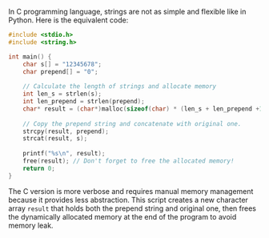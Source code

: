 In C programming language, strings are not as simple and flexible like in Python. Here is the equivalent code:

```c
#include <stdio.h>
#include <string.h>

int main() {
    char s[] = "12345678";
    char prepend[] = "0";
    
    // Calculate the length of strings and allocate memory 
    int len_s = strlen(s);
    int len_prepend = strlen(prepend);
    char* result = (char*)malloc(sizeof(char) * (len_s + len_prepend +1));
    
    // Copy the prepend string and concatenate with original one.
    strcpy(result, prepend);
    strcat(result, s);
    
    printf("%s\n", result);
    free(result); // Don't forget to free the allocated memory!
    return 0;
}
```

The C version is more verbose and requires manual memory management because it provides less abstraction. This script creates a new character array `result` that holds both the prepend string and original one, then frees the dynamically allocated memory at the end of the program to avoid memory leak.
